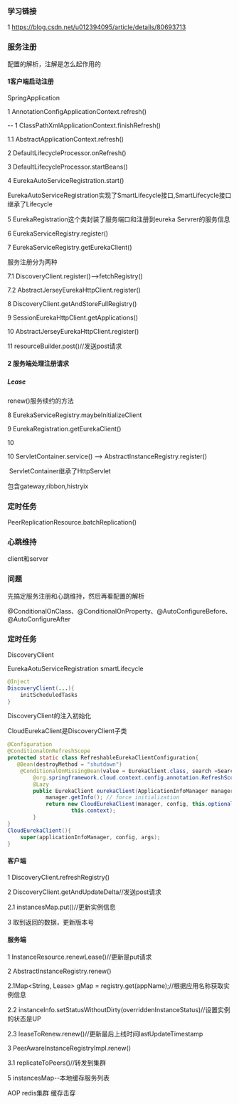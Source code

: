 

### 学习链接

1 https://blog.csdn.net/u012394095/article/details/80693713



### 服务注册



配置的解析，注解是怎么起作用的

#### 1客户端启动注册

SpringApplication

1 AnnotationConfigApplicationContext.refresh()

-- 1 ClassPathXmlApplicationContext.finishRefresh()

1.1 AbstractApplicationContext.refresh()

2 DefaultLifecycleProcessor.onRefresh() 

3 DefaultLifecycleProcessor.startBeans()  

4 EurekaAutoServiceRegistration.start()

 EurekaAutoServiceRegistration实现了SmartLifecycle接口,SmartLifecycle接口继承了Lifecycle

5 EurekaRegistration这个类封装了服务端口和注册到eureka Servrer的服务信息

6 EurekaServiceRegistry.register()

7  EurekaServiceRegistry.getEurekaClient()

服务注册分为两种

7.1 DiscoveryClient.register()-->fetchRegistry()

7.2 AbstractJerseyEurekaHttpClient.register()

8 DiscoveryClient.getAndStoreFullRegistry()

9 SessionEurekaHttpClient.getApplications()

10 AbstractJerseyEurekaHttpClient.register()

11 resourceBuilder.post()//发送post请求

#### 2 服务端处理注册请求

### 

##### Lease

renew()服务续约的方法



8 EurekaServiceRegistry.maybeInitializeClient  

9 EurekaRegistration.getEurekaClient()

10 

10 ServletContainer.service() --> AbstractInstanceRegistry.register()

​    ServletContainer继承了HttpServlet

包含gateway,ribbon,histryix



### 定时任务 

PeerReplicationResource.batchReplication()



### 心跳维持

client和server

### 问题

先搞定服务注册和心跳维持，然后再看配置的解析

@ConditionalOnClass、@ConditionalOnProperty、@AutoConfigureBefore、@AutoConfigureAfter







### 定时任务 

DiscoveryClient

EurekaAotuServiceRegistration smartLifecycle

```java
@Inject
DiscoveryClient(...){
    initScheduledTasks
}
```

DiscoveryClient的注入初始化

CloudEurekaClient是DiscoveryClient子类

~~~java
@Configuration
@ConditionalOnRefreshScope
protected static class RefreshableEurekaClientConfiguration{
   @Bean(destroyMethod = "shutdown")
	@ConditionalOnMissingBean(value = EurekaClient.class, search =SearchStrategy.CURRENT)
		@org.springframework.cloud.context.config.annotation.RefreshScope
		@Lazy
		public EurekaClient eurekaClient(ApplicationInfoManager manager, 		                     EurekaClientConfig config, EurekaInstanceConfig instance) {
			manager.getInfo(); // force initialization
			return new CloudEurekaClient(manager, config, this.optionalArgs,
					this.context);
		} 
}
CloudEurekaClient(){
    super(applicationInfoManager, config, args);
}

~~~
#### 客户端

1 DiscoveryClient.refreshRegistry()

2 DiscoveryClient.getAndUpdateDelta//发送post请求

2.1 instancesMap.put()//更新实例信息

3 取到返回的数据，更新版本号



#### 服务端



1 InstanceResource.renewLease()//更新是put请求 

2 AbstractInstanceRegistry.renew()

2.1Map<String, Lease<InstanceInfo>> gMap = registry.get(appName);//根据应用名称获取实例信息

2.2 instanceInfo.setStatusWithoutDirty(overriddenInstanceStatus)//设置实例的状态是UP

2.3 leaseToRenew.renew()//更新最后上线时间lastUpdateTimestamp

3 PeerAwareInstanceRegistryImpl.renew()

3.1 replicateToPeers()//转发到集群



5 instancesMap--本地缓存服务列表

AOP 
redis集群
缓存击穿




































